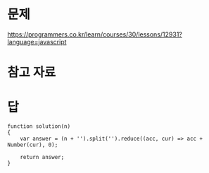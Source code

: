 # 문제
https://programmers.co.kr/learn/courses/30/lessons/12931?language=javascript

# 참고 자료

# 답
    function solution(n)
    {   
        var answer = (n + '').split('').reduce((acc, cur) => acc + Number(cur), 0);

        return answer;
    }
